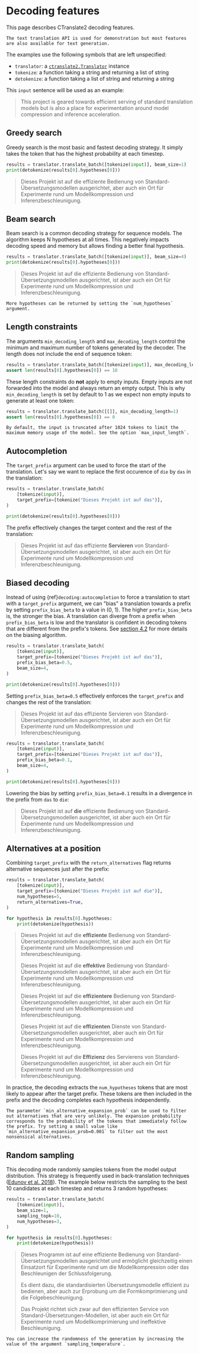 # Decoding features

This page describes CTranslate2 decoding features.

```{note}
The text translation API is used for demonstration but most features are also available for text generation.
```

The examples use the following symbols that are left unspecified:

* `translator`: a [`ctranslate2.Translator`](python/ctranslate2.Translator.rst) instance
* `tokenize`: a function taking a string and returning a list of string
* `detokenize`: a function taking a list of string and returning a string

This `input` sentence will be used as an example:

> This project is geared towards efficient serving of standard translation models but is also a place for experimentation around model compression and inference acceleration.

## Greedy search

Greedy search is the most basic and fastest decoding strategy. It simply takes the token that has the highest probability at each timestep.

```python
results = translator.translate_batch([tokenize(input)], beam_size=1)
print(detokenize(results[0].hypotheses[0]))
```

> Dieses Projekt ist auf die effiziente Bedienung von Standard-Übersetzungsmodellen ausgerichtet, aber auch ein Ort für Experimente rund um Modellkompression und Inferenzbeschleunigung.

## Beam search

Beam search is a common decoding strategy for sequence models. The algorithm keeps N hypotheses at all times. This negatively impacts decoding speed and memory but allows finding a better final hypothesis.

```python
results = translator.translate_batch([tokenize(input)], beam_size=4)
print(detokenize(results[0].hypotheses[0]))
```

> Dieses Projekt ist auf die effiziente Bedienung von Standard-Übersetzungsmodellen ausgerichtet, ist aber auch ein Ort für Experimente rund um Modellkompression und Inferenzbeschleunigung.

```{tip}
More hypotheses can be returned by setting the `num_hypotheses` argument.
```

## Length constraints

The arguments `min_decoding_length` and `max_decoding_length` control the minimum and maximum number of tokens generated by the decoder. The length does not include the end of sequence token:

```python
results = translator.translate_batch([tokenize(input)], max_decoding_length=10)
assert len(results[0].hypotheses[0]) == 10
```

These length constraints do **not** apply to empty inputs. Empty inputs are not forwarded into the model and always return an empty output. This is why `min_decoding_length` is set by default to 1 as we expect non empty inputs to generate at least one token:

```python
results = translator.translate_batch([[]], min_decoding_length=1)
assert len(results[0].hypotheses[0]) == 0
```

```{attention}
By default, the input is truncated after 1024 tokens to limit the maximum memory usage of the model. See the option `max_input_length`.
```

## Autocompletion

The `target_prefix` argument can be used to force the start of the translation. Let's say we want to replace the first occurence of `die` by `das` in the translation:

```python
results = translator.translate_batch(
    [tokenize(input)],
    target_prefix=[tokenize("Dieses Projekt ist auf das")],
)

print(detokenize(results[0].hypotheses[0]))
```

The prefix effectively changes the target context and the rest of the translation:

> Dieses Projekt ist auf das effiziente **Servieren** von Standard-Übersetzungsmodellen ausgerichtet, ist aber auch ein Ort für Experimente rund um Modellkompression und Inferenzbeschleunigung.

## Biased decoding

Instead of using {ref}`decoding:autocompletion` to force a translation to start with a `target_prefix` argument, we can "bias" a translation towards a prefix by setting `prefix_bias_beta` to a value in (0, 1).  The higher `prefix_bias_beta` is, the stronger the bias. A translation can diverge from a prefix when `prefix_bias_beta` is low and the translator is confident in decoding tokens that are different from the prefix's tokens.  See [section 4.2](https://arxiv.org/abs/1912.03393) for more details on the biasing algorithm.

```python
results = translator.translate_batch(
    [tokenize(input)],
    target_prefix=[tokenize("Dieses Projekt ist auf das")],
    prefix_bias_beta=0.5,
    beam_size=4,
)

print(detokenize(results[0].hypotheses[0]))
```

Setting `prefix_bias_beta=0.5` effectively enforces the `target_prefix` and changes the rest of the translation:

> Dieses Projekt ist auf das effiziente Servieren von Standard-Übersetzungsmodellen ausgerichtet, ist aber auch ein Ort für Experimente rund um Modellkompression und Inferenzbeschleunigung.

```python
results = translator.translate_batch(
    [tokenize(input)],
    target_prefix=[tokenize("Dieses Projekt ist auf das")],
    prefix_bias_beta=0.1,
    beam_size=4,
)

print(detokenize(results[0].hypotheses[0]))
```

Lowering the bias by setting `prefix_bias_beta=0.1` results in a divergence in the prefix from `das` to `die`:

> Dieses Projekt ist auf **die** effiziente Bedienung von Standard-Übersetzungsmodellen ausgerichtet, ist aber auch ein Ort für Experimente rund um Modellkompression und Inferenzbeschleunigung.

## Alternatives at a position

Combining `target_prefix` with the `return_alternatives` flag returns alternative sequences just after the prefix:

```python
results = translator.translate_batch(
    [tokenize(input)],
    target_prefix=[tokenize("Dieses Projekt ist auf die")],
    num_hypotheses=5,
    return_alternatives=True,
)

for hypothesis in results[0].hypotheses:
    print(detokenize(hypothesis))
```

> Dieses Projekt ist auf die **effiziente** Bedienung von Standard-Übersetzungsmodellen ausgerichtet, ist aber auch ein Ort für Experimente rund um Modellkompression und Inferenzbeschleunigung.
>
> Dieses Projekt ist auf die **effektive** Bedienung von Standard-Übersetzungsmodellen ausgerichtet, ist aber auch ein Ort für Experimente rund um Modellkompression und Inferenzbeschleunigung.
>
> Dieses Projekt ist auf die **effizientere** Bedienung von Standard-Übersetzungsmodellen ausgerichtet, ist aber auch ein Ort für Experimente rund um Modellkompression und Inferenzbeschleunigung.
>
> Dieses Projekt ist auf die **effizienten** Dienste von Standard-Übersetzungsmodellen ausgerichtet, aber auch ein Ort für Experimente rund um Modellkompression und Inferenzbeschleunigung.
>
> Dieses Projekt ist auf die **Effizienz** des Servierens von Standard-Übersetzungsmodellen ausgerichtet, ist aber auch ein Ort für Experimente rund um Modellkompression und Inferenzbeschleunigung.

In practice, the decoding extracts the `num_hypotheses` tokens that are most likely to appear after the target prefix. These tokens are then included in the prefix and the decoding completes each hypothesis independently.

```{tip}
The parameter `min_alternative_expansion_prob` can be used to filter out alternatives that are very unlikely. The expansion probability corresponds to the probability of the tokens that immediately follow the prefix. Try setting a small value like `min_alternative_expansion_prob=0.001` to filter out the most nonsensical alternatives.
```

## Random sampling

This decoding mode randomly samples tokens from the model output distribution. This strategy is frequently used in back-translation techniques ([Edunov et al. 2018](https://www.aclweb.org/anthology/D18-1045/)). The example below restricts the sampling to the best 10 candidates at each timestep and returns 3 random hypotheses:

```python
results = translator.translate_batch(
    [tokenize(input)],
    beam_size=1,
    sampling_topk=10,
    num_hypotheses=3,
)

for hypothesis in results[0].hypotheses:
    print(detokenize(hypothesis))
```

> Dieses Programm ist auf eine effiziente Bedienung von Standard-Übersetzungsmodellen ausgerichtet und ermöglicht gleichzeitig einen Einsatzort für Experimente rund um die Modellkompression oder das Beschleunigen der Schlussfolgerung.
>
> Es dient dazu, die standardisierten Übersetzungsmodelle effizient zu bedienen, aber auch zur Erprobung um die Formkomprimierung und die Folgebeschleunigung.
>
> Das Projekt richtet sich zwar auf den effizienten Service von Standard-Übersetzungen-Modellen, ist aber auch ein Ort für Experimente rund um Modellkomprimierung und ineffektive Beschleunigung.

```{tip}
You can increase the randomness of the generation by increasing the value of the argument `sampling_temperature`.
```
